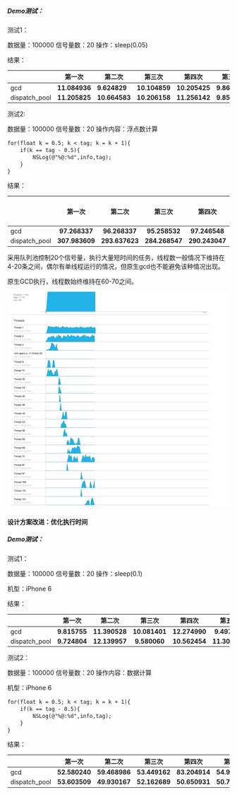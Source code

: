 

##### Demo测试：

测试1：

数据量：100000
信号量数：20
操作：sleep(0.05)

结果：

|               | 第一次           | 第二次           | 第三次           | 第四次           | 第五次          |
| ------------- | ------------- | ------------- | ------------- | ------------- | ------------ |
| gcd           | **11.084936** | **9.624829**  | **10.104859** | **10.205425** | **9.865235** |
| dispatch_pool | **11.205825** | **10.664583** | **10.206158** | **11.256142** | **9.852457** |



测试2:

数据量：100000
信号量数：20
操作内容：浮点数计算

```
for(float k = 0.5; k < tag; k = k + 1){
	if(k == tag - 0.5){
		NSLog(@"%@:%d",info,tag);
	}
}
```

结果：

|               |      第一次       |      第二次       |      第三次       |      第四次       | 第五次  | 线程数： |
| ------------- | :------------: | :------------: | :------------: | :------------: | :--: | ---- |
| gcd           | **97.268337**  | **96.268337**  | **95.258532**  | **97.246548**  |      | 68   |
| dispatch_pool | **307.983609** | **293.637623** | **284.268547** | **290.243047** |      | 24   |

采用队列池控制20个信号量，执行大量短时间的任务，线程数一般情况下维持在4-20条之间，偶尔有单线程运行的情况，但原生gcd也不能避免该种情况出现。

原生GCD执行，线程数始终维持在60-70之间。

![thread_status](images/thread_status.png)





#### 设计方案改进：优化执行时间

##### Demo测试：

测试1：

数据量：100000
信号量数：20
操作：sleep(0.1)

机型：iPhone 6

结果：

|               |     第一次      |      第二次      |      第三次      |      第四次      |      第五次      |
| :------------ | :----------: | :-----------: | :-----------: | :-----------: | :-----------: |
| gcd           | **9.815755** | **11.390528** | **10.081401** | **12.274990** | **9.497438**  |
| dispatch_pool | **9.724804** | **12.139957** | **9.580060**  | **10.562454** | **11.307054** |

测试2：

数据量：100000
信号量数：20
操作内容：数据计算

机型：iPhone 6

```
for(float k = 0.5; k < tag; k = k + 1){
	if(k == tag - 0.5){
		NSLog(@"%@:%d",info,tag);
	}
}
```

结果：

|               |      第一次      |      第二次      |      第三次      |      第四次      |      第五次      |
| :------------ | :-----------: | :-----------: | :-----------: | :-----------: | :-----------: |
| gcd           | **52.580240** | **59.468986** | **53.449162** | **83.204914** | **54.975679** |
| dispatch_pool | **53.603509** | **49.930167** | **52.162689** | **50.650931** | **50.739060** |
